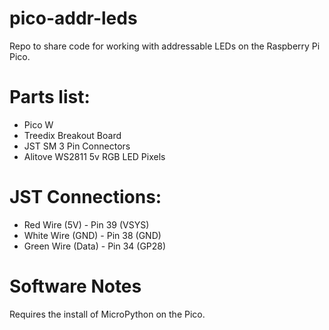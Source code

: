 # pico-addr-leds
Repo to share code for working with addressable LEDs on the Raspberry Pi Pico.

# Parts list:
- Pico W
- Treedix Breakout Board
- JST SM 3 Pin Connectors
- Alitove WS2811 5v RGB LED Pixels

# JST Connections:
- Red Wire (5V) - Pin 39 (VSYS)
- White Wire (GND) - Pin 38 (GND)
- Green Wire (Data) - Pin 34 (GP28)

# Software Notes
Requires the install of MicroPython on the Pico.
